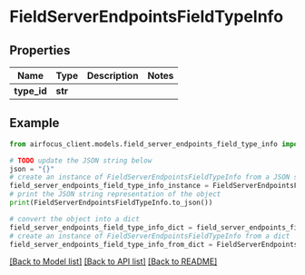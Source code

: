 # FieldServerEndpointsFieldTypeInfo


## Properties

Name | Type | Description | Notes
------------ | ------------- | ------------- | -------------
**type_id** | **str** |  | 

## Example

```python
from airfocus_client.models.field_server_endpoints_field_type_info import FieldServerEndpointsFieldTypeInfo

# TODO update the JSON string below
json = "{}"
# create an instance of FieldServerEndpointsFieldTypeInfo from a JSON string
field_server_endpoints_field_type_info_instance = FieldServerEndpointsFieldTypeInfo.from_json(json)
# print the JSON string representation of the object
print(FieldServerEndpointsFieldTypeInfo.to_json())

# convert the object into a dict
field_server_endpoints_field_type_info_dict = field_server_endpoints_field_type_info_instance.to_dict()
# create an instance of FieldServerEndpointsFieldTypeInfo from a dict
field_server_endpoints_field_type_info_from_dict = FieldServerEndpointsFieldTypeInfo.from_dict(field_server_endpoints_field_type_info_dict)
```
[[Back to Model list]](../README.md#documentation-for-models) [[Back to API list]](../README.md#documentation-for-api-endpoints) [[Back to README]](../README.md)


